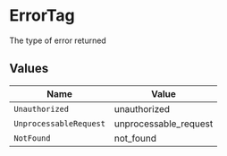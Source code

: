 # ErrorTag

The type of error returned


## Values

| Name                   | Value                  |
| ---------------------- | ---------------------- |
| `Unauthorized`         | unauthorized           |
| `UnprocessableRequest` | unprocessable_request  |
| `NotFound`             | not_found              |